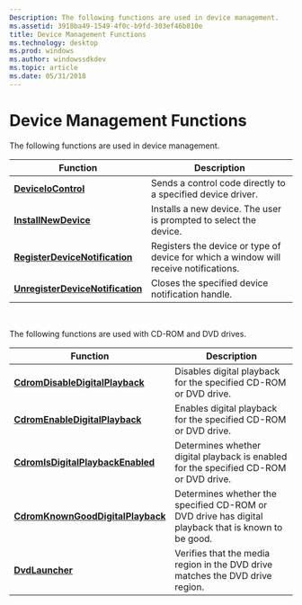 ```yaml
---
Description: The following functions are used in device management.
ms.assetid: 3918ba49-1549-4f0c-b9fd-303ef46b810e
title: Device Management Functions
ms.technology: desktop
ms.prod: windows
ms.author: windowssdkdev
ms.topic: article
ms.date: 05/31/2018
---
```


# Device Management Functions

The following functions are used in device management.



| Function                                                             | Description                                                                           |
|----------------------------------------------------------------------|---------------------------------------------------------------------------------------|
| [**DeviceIoControl**](https://msdn.microsoft.com/en-us/library/Aa363216(v=VS.85).aspx)                           | Sends a control code directly to a specified device driver.                           |
| [**InstallNewDevice**](installnewdevice.md)                         | Installs a new device. The user is prompted to select the device.                     |
| [**RegisterDeviceNotification**](/windows/desktop/api/Winuser/nf-winuser-registerdevicenotificationa)     | Registers the device or type of device for which a window will receive notifications. |
| [**UnregisterDeviceNotification**](/windows/desktop/api/Winuser/nf-winuser-unregisterdevicenotification) | Closes the specified device notification handle.                                      |



 

The following functions are used with CD-ROM and DVD drives.



| Function                                                               | Description                                                                                         |
|------------------------------------------------------------------------|-----------------------------------------------------------------------------------------------------|
| [**CdromDisableDigitalPlayback**](/windows/desktop/api/StorProp/nf-storprop-cdromdisabledigitalplayback)     | Disables digital playback for the specified CD-ROM or DVD drive.                                    |
| [**CdromEnableDigitalPlayback**](/windows/desktop/api/StorProp/nf-storprop-cdromenabledigitalplayback)       | Enables digital playback for the specified CD-ROM or DVD drive.                                     |
| [**CdromIsDigitalPlaybackEnabled**](/windows/desktop/api/StorProp/nf-storprop-cdromisdigitalplaybackenabled) | Determines whether digital playback is enabled for the specified CD-ROM or DVD drive.               |
| [**CdromKnownGoodDigitalPlayback**](/windows/desktop/api/Storprop/nf-storprop-cdromknowngooddigitalplayback) | Determines whether the specified CD-ROM or DVD drive has digital playback that is known to be good. |
| [**DvdLauncher**](dvdlauncher.md)                                     | Verifies that the media region in the DVD drive matches the DVD drive region.                       |



 

 

 



